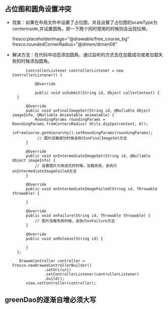 ## 占位图和圆角设置冲突 ##
- 现象：如果在布局文件中设置了占位图，并且设置了占位图的scaleType为centerinside,并设置圆角，即一下两个同时使用的时候则会出现拉伸。

   fresco:placeholderImage="@drawable/free_course_bg"
   	fresco:roundedCornerRadius="@dimen/dimen06"
- 解决方法：在代码中动态添加圆角，通过监听的方式去在加载成功或者加载失败的时候添加圆角。

    

            ControllerListener controllerListener = new ControllerListener() {
        
                @Override
        
                public void onSubmit(String id, Object callerContext) {
        }
        
            @Override
            public void onFinalImageSet(String id, @Nullable Object imageInfo, @Nullable Animatable animatable) {
                RoundingParams roundingParams = RoundingParams.fromCornersRadius( Utils.dip2px(context, 6));
                ivFreeCourse.getHierarchy().setRoundingParams(roundingParams);
        		 // 图片加载成功时候会执行onFinalImageSet方法
            }
        
            @Override
            public void onIntermediateImageSet(String id, @Nullable Object imageInfo) {
        		// 设置图片为渐进式的时候，加载失败，会执行onIntermediateImageFailed方法
            }
        
            @Override
            public void onIntermediateImageFailed(String id, Throwable throwable) {
        
            }
        
            @Override
            public void onFailure(String id, Throwable throwable) {
        		// 图片加载失败时候，会执行onFailure方法
            }
        
            @Override
            public void onRelease(String id) {
        
            }
        };
        
         DraweeController controller = Fresco.newDraweeControllerBuilder()
                    .setUri(uri)
                    .setControllerListener(controllerListener)
                    .build();
            view.setController(controller);

## greenDao的逐渐自增必须大写 ##